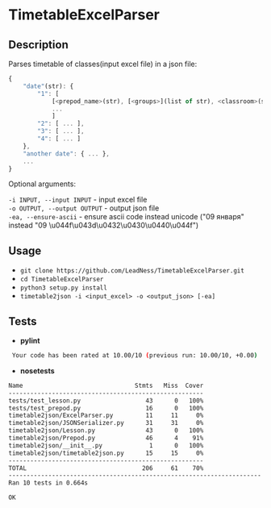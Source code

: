 # TimetableExcelParser

## Description

Parses timetable of classes(input excel file) in a json file:  
````javascript
{
    "date"(str): {
        "1": [
            [<prepod_name>(str), [<groups>](list of str), <classroom>(str), <is_computer_class>(bool)],
            ...
            ]  
        "2": [ ... ],  
        "3": [ ... ],  
        "4": [ ... ]  
    },  
    "another date": { ... },  
    ...  
}
````
    
Optional arguments:  
    
  ````-i INPUT, --input INPUT```` - input excel file  
  ````-o OUTPUT, --output OUTPUT```` - output json file  
  ````-ea, --ensure-ascii```` - ensure ascii code instead unicode ("09 января" instead "09 \u044f\u043d\u0432\u0430\u0440\u044f")  
    

## Usage

- ````git clone https://github.com/LeadNess/TimetableExcelParser.git````
- ````cd TimetableExcelParser````
- ```python3 setup.py install```
- ````timetable2json -i <input_excel> -o <output_json> [-ea]````

## Tests
- **pylint**
```sh
 Your code has been rated at 10.00/10 (previous run: 10.00/10, +0.00)
```
- **nosetests**
```sh
Name                               Stmts   Miss  Cover
------------------------------------------------------
tests/test_lesson.py                  43      0   100%
tests/test_prepod.py                  16      0   100%
timetable2json/ExcelParser.py         11     11     0%
timetable2json/JSONSerializer.py      31     31     0%
timetable2json/Lesson.py              43      0   100%
timetable2json/Prepod.py              46      4    91%
timetable2json/__init__.py             1      0   100%
timetable2json/timetable2json.py      15     15     0%
------------------------------------------------------
TOTAL                                206     61    70%
----------------------------------------------------------------------
Ran 10 tests in 0.664s

OK
```